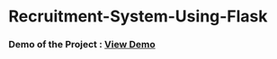 # Recruitment-System-Using-Flask
<h3>Demo of the Project : <a href="https://drive.google.com/file/d/1tBi3d9PtFpfh2rLsUHuU8nAq2skur4g2/view?usp=sharing"> View Demo </a></h3>
